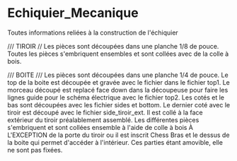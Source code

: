 # Echiquier_Mecanique
Toutes informations reliées à la construction de l'échiquier

/// TIROIR //
Les pièces sont découpées dans une planche 1/8 de pouce.
Toutes les pièces s'embriquent ensembles et sont collées avec de la colle à bois.

/// BOITE ///
Les pièces sont découpées dans une planche 1/4 de pouce.
Le top de la boite est découpée et gravée avec le fichier dans le fichier top1. Le morceau découpé est replacé face down dans la découpeuse pour faire les lignes guide pour le schéma électrique avec le fichier top2.
Les cotés et le bas sont découpées avec les fichier sides et bottom.
Le dernier coté avec le tiroir est découpé avec le fichier side_tiroir_ext. Il est collé à la face extérieur du tiroir préalablement assemblé.
Les différentes pièces s'embriquent et sont collées ensemble à l'aide de colle à bois À L'EXCEPTION de la porte du tiroir ou il est inscrit Chess Bras et le dessus de la boite qui permet d'accéder à l'intérieur.
Ces parties étant amovible, elle ne sont pas fixées.


